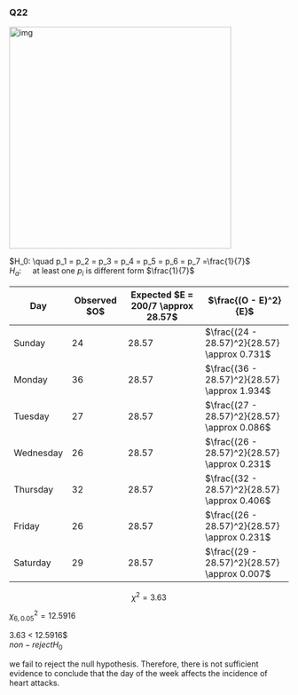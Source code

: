 ### Q22

<img width="400" alt="img" src="https://github.com/user-attachments/assets/825979bc-5c79-4c76-adba-7966fb18c6ef/">

$H_0: \quad p_1 = p_2 = p_3 = p_4 = p_5 = p_6 = p_7 =\frac{1}{7}$  
$H_a: \quad$ at least one $p_i$ is different form $\frac{1}{7}$  


| Day       | Observed \$O\$ | Expected \$E = 200/7 \approx 28.57\$ | \$\frac{(O - E)^2}{E}\$ |
|-----------|----------------|--------------------------------------|--------------------------|
| Sunday    | 24             | 28.57                                | \$\frac{(24 - 28.57)^2}{28.57} \approx 0.731\$ |
| Monday    | 36             | 28.57                                | \$\frac{(36 - 28.57)^2}{28.57} \approx 1.934\$ |
| Tuesday   | 27             | 28.57                                | \$\frac{(27 - 28.57)^2}{28.57} \approx 0.086\$ |
| Wednesday | 26             | 28.57                                | \$\frac{(26 - 28.57)^2}{28.57} \approx 0.231\$ |
| Thursday  | 32             | 28.57                                | \$\frac{(32 - 28.57)^2}{28.57} \approx 0.406\$ |
| Friday    | 26             | 28.57                                | \$\frac{(26 - 28.57)^2}{28.57} \approx 0.231\$ |
| Saturday  | 29             | 28.57                                | \$\frac{(29 - 28.57)^2}{28.57} \approx 0.007\$ |


$$
\chi^2 = 3.63
$$

$\chi_{6, 0.05}^2 = 12.5916$  

3.63 < 12.5916$  
$non-reject H_0$  

we fail to reject the null hypothesis.
Therefore, there is not sufficient evidence to conclude that the day of the week affects the incidence of heart attacks.
